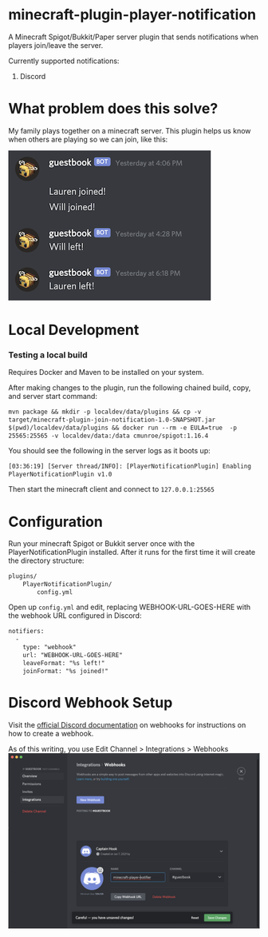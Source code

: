 # minecraft-plugin-player-notification
A Minecraft Spigot/Bukkit/Paper server plugin that sends notifications when players join/leave the server.

Currently supported notifications:
1. Discord

# What problem does this solve?
My family plays together on a minecraft server. This plugin helps us know when others are playing so we can join, like this:

![](./docs/example.png)

# Local Development

### Testing a local build
Requires Docker and Maven to be installed on your system.

After making changes to the plugin, run the following chained build, copy, and server start command:
```
mvn package && mkdir -p localdev/data/plugins && cp -v target/minecraft-plugin-join-notification-1.0-SNAPSHOT.jar $(pwd)/localdev/data/plugins && docker run --rm -e EULA=true  -p 25565:25565 -v localdev/data:/data cmunroe/spigot:1.16.4
```

You should see the following in the server logs as it boots up:

```
[03:36:19] [Server thread/INFO]: [PlayerNotificationPlugin] Enabling PlayerNotificationPlugin v1.0
```


Then start the minecraft client and connect to ``127.0.0.1:25565``


# Configuration
Run your minecraft Spigot or Bukkit server once with the PlayerNotificationPlugin installed. 
After it runs for the first time it will create the directory structure:

```
plugins/
    PlayerNotificationPlugin/
        config.yml
```

Open up ``config.yml`` and edit, replacing WEBHOOK-URL-GOES-HERE with the webhook URL configured in Discord:

```
notifiers:
  -
    type: "webhook"
    url: "WEBHOOK-URL-GOES-HERE"
    leaveFormat: "%s left!"
    joinFormat: "%s joined!"
```


# Discord Webhook Setup
Visit the [official Discord documentation](https://support.discord.com/hc/en-us/articles/228383668-Intro-to-Webhooks) on webhooks for instructions on how to create a webhook.

As of this writing, you use Edit Channel > Integrations > Webhooks
![](./docs/discord-webhook.png )
